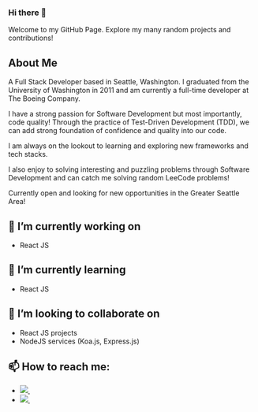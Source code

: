 ### Hi there 👋

Welcome to my GitHub Page. Explore my many random projects and contributions!

## About Me
A Full Stack Developer based in Seattle, Washington. I graduated from the 
University of Washington in 2011 and am currently a full-time developer at The Boeing Company.

I have a strong passion for Software Development but most importantly, code quality! 
Through the practice of Test-Driven Development (TDD), we can add strong foundation of confidence and quality into our code.

I am always on the lookout to learning and exploring new frameworks and tech stacks.

I also enjoy to solving interesting and puzzling problems through Software Development and can catch me solving random
LeeCode problems!

Currently open and looking for new opportunities in the Greater Seattle Area!

## 🔭 I’m currently working on
- React JS

## 🌱 I’m currently learning
- React JS

## 👯 I’m looking to collaborate on
- React JS projects
- NodeJS services (Koa.js, Express.js)

## 📫 How to reach me: 
-   <a href="mailto:afung206@gmail.com">
      <img src="https://img.shields.io/badge/Gmail-D14836?style=for-the-badge&logo=gmail&logoColor=white" />
    </a>&nbsp;&nbsp;
-   <a href="https://www.linkedin.com/in/aaron-fung-a5687642">
      <img src="https://img.shields.io/badge/linkedin-%230077B5.svg?&style=for-the-badge&logo=linkedin&logoColor=white" />
    </a>&nbsp;&nbsp;

<!--
**afung206/afung206** is a ✨ _special_ ✨ repository because its `README.md` (this file) appears on your GitHub profile.

Here are some ideas to get you started:

- 🔭 I’m currently working on ...
- 🌱 I’m currently learning ...
- 👯 I’m looking to collaborate on ...
- 🤔 I’m looking for help with ...
- 💬 Ask me about ...
- 📫 How to reach me: ...
- 😄 Pronouns: ...
- ⚡ Fun fact: ...
-->
